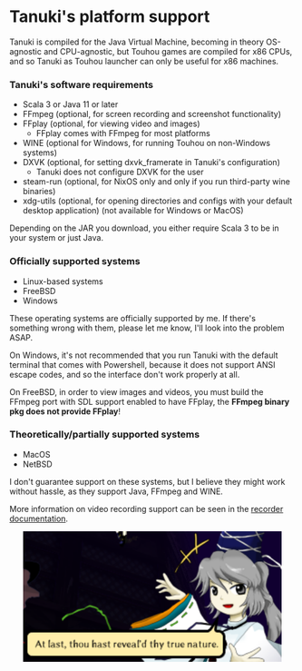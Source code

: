 # Tanuki's platform support

Tanuki is compiled for the Java Virtual Machine, becoming in theory OS-agnostic and CPU-agnostic, but Touhou games are compiled for x86 CPUs, and so Tanuki as Touhou launcher can only be useful for x86 machines.

### Tanuki's software requirements

* Scala 3 or Java 11 or later
* FFmpeg (optional, for screen recording and screenshot functionality)
* FFplay (optional, for viewing video and images)
  * FFplay comes with FFmpeg for most platforms
* WINE (optional for Windows, for running Touhou on non-Windows systems)
* DXVK (optional, for setting dxvk_framerate in Tanuki's configuration)
  * Tanuki does not configure DXVK for the user
* steam-run (optional, for NixOS only and only if you run third-party wine binaries)
* xdg-utils (optional, for opening directories and configs with your default desktop application) (not available for Windows or MacOS)

Depending on the JAR you download, you either require Scala 3 to be in your system or just Java.

### Officially supported systems
* Linux-based systems
* FreeBSD
* Windows

These operating systems are officially supported by me. If there's something wrong with them, please let me know, I'll look into the problem ASAP.

On Windows, it's not recommended that you run Tanuki with the default terminal that comes with Powershell, because it does not support ANSI escape codes, and so the interface don't work properly at all.

On FreeBSD, in order to view images and videos, you must build the FFmpeg port with SDL support enabled to have FFplay, the **FFmpeg binary pkg does not provide FFplay**!

### Theoretically/partially supported systems
* MacOS
* NetBSD

I don't guarantee support on these systems, but I believe they might work without hassle, as they support Java, FFmpeg and WINE.

More information on video recording support can be seen in the [recorder documentation](recorder.md).

<p align="center">
<img src="../images/futo.png" height="230"/>
</p>
